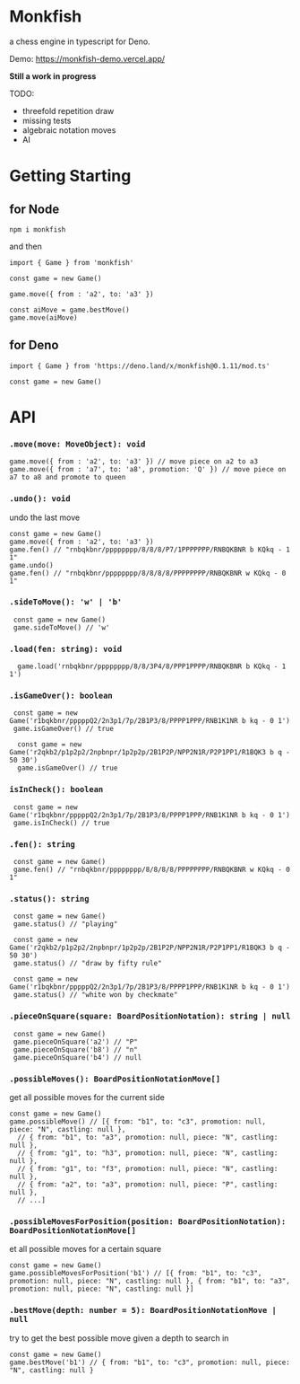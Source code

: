 # Monkfish

a chess engine in typescript for Deno.

Demo: https://monkfish-demo.vercel.app/

**Still a work in progress**

TODO:

- threefold repetition draw
- missing tests
- algebraic notation moves
- AI


# Getting Starting

## for Node
```
npm i monkfish
```
and then
```
import { Game } from 'monkfish'

const game = new Game()

game.move({ from : 'a2', to: 'a3' })

const aiMove = game.bestMove()
game.move(aiMove)
```

## for Deno
```
import { Game } from 'https://deno.land/x/monkfish@0.1.11/mod.ts'

const game = new Game()
```

# API

### `.move(move: MoveObject): void`


```
game.move({ from : 'a2', to: 'a3' }) // move piece on a2 to a3
game.move({ from : 'a7', to: 'a8', promotion: 'Q' }) // move piece on a7 to a8 and promote to queen
```

### `.undo(): void`
undo the last move
```
const game = new Game()
game.move({ from : 'a2', to: 'a3' })
game.fen() // "rnbqkbnr/pppppppp/8/8/8/P7/1PPPPPPP/RNBQKBNR b KQkq - 1 1"
game.undo()
game.fen() // "rnbqkbnr/pppppppp/8/8/8/8/PPPPPPPP/RNBQKBNR w KQkq - 0 1"
```

### `.sideToMove(): 'w' | 'b'`

```
 const game = new Game()
 game.sideToMove() // 'w'
```

### `.load(fen: string): void`

```
  game.load('rnbqkbnr/pppppppp/8/8/3P4/8/PPP1PPPP/RNBQKBNR b KQkq - 1 1')
```

### `.isGameOver(): boolean`

```
 const game = new Game('r1bqkbnr/pppppQ2/2n3p1/7p/2B1P3/8/PPPP1PPP/RNB1K1NR b kq - 0 1')
 game.isGameOver() // true
```
```
  const game = new Game('r2qkb2/p1p2p2/2npbnpr/1p2p2p/2B1P2P/NPP2N1R/P2P1PP1/R1BQK3 b q - 50 30')
  game.isGameOver() // true
```

### `isInCheck(): boolean`

```
 const game = new Game('r1bqkbnr/pppppQ2/2n3p1/7p/2B1P3/8/PPPP1PPP/RNB1K1NR b kq - 0 1')
 game.isInCheck() // true
```

### `.fen(): string`
```
 const game = new Game()
 game.fen() // "rnbqkbnr/pppppppp/8/8/8/8/PPPPPPPP/RNBQKBNR w KQkq - 0 1"
```

### `.status(): string`
```
 const game = new Game()
 game.status() // "playing"
```
```
 const game = new Game('r2qkb2/p1p2p2/2npbnpr/1p2p2p/2B1P2P/NPP2N1R/P2P1PP1/R1BQK3 b q - 50 30')
 game.status() // "draw by fifty rule"
```
```
 const game = new Game('r1bqkbnr/pppppQ2/2n3p1/7p/2B1P3/8/PPPP1PPP/RNB1K1NR b kq - 0 1')
 game.status() // "white won by checkmate"
```

### `.pieceOnSquare(square: BoardPositionNotation): string | null`
```
 const game = new Game()
 game.pieceOnSquare('a2') // "P"
 game.pieceOnSquare('b8') // "n"
 game.pieceOnSquare('b4') // null
```

### `.possibleMoves(): BoardPositionNotationMove[]`
get all possible moves for the current side
```
const game = new Game()
game.possibleMove() // [{ from: "b1", to: "c3", promotion: null, piece: "N", castling: null },
  // { from: "b1", to: "a3", promotion: null, piece: "N", castling: null },
  // { from: "g1", to: "h3", promotion: null, piece: "N", castling: null },
  // { from: "g1", to: "f3", promotion: null, piece: "N", castling: null },
  // { from: "a2", to: "a3", promotion: null, piece: "P", castling: null },
  // ...]
```

### `.possibleMovesForPosition(position: BoardPositionNotation): BoardPositionNotationMove[]`
et all possible moves for a certain square
```
const game = new Game()
game.possibleMovesForPosition('b1') // [{ from: "b1", to: "c3", promotion: null, piece: "N", castling: null }, { from: "b1", to: "a3", promotion: null, piece: "N", castling: null }]
```

### `.bestMove(depth: number = 5): BoardPositionNotationMove | null`
try to get the best possible move given a depth to search in
```
const game = new Game()
game.bestMove('b1') // { from: "b1", to: "c3", promotion: null, piece: "N", castling: null }
```
